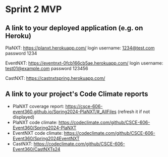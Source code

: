 # Sprint 2 MVP

## A link to your deployed application (e.g. on Heroku)
PlaNXT: https://planxt.herokuapp.com/ login username: 1234@test.com password 1234

EventNXT: https://eventnxt-0fcb166cb5ae.herokuapp.com/ login username: test01@example.com password 123456

CastNXT: https://castnxtspring.herokuapp.com/ 

## A link to your project's Code Climate reports
- PlaNXT coverage report: https://csce-606-event360.github.io/Spring2024-PlaNXT/#_AllFiles (refresh it if not displayed)
- PlaNXT code climate: https://codeclimate.com/github/CSCE-606-Event360/Spring2024-PlaNXT
- EventNXT code climate: https://codeclimate.com/github/CSCE-606-Event360/Spring2024EventNXT
- CastNXT: https://codeclimate.com/github/CSCE-606-Event360/CastNXTs24  



